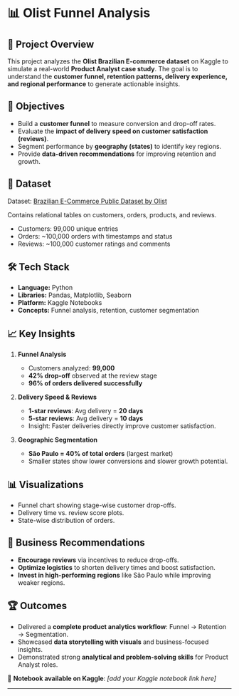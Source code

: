 # 📊 Olist Funnel Analysis

## 📌 Project Overview

This project analyzes the **Olist Brazilian E-commerce dataset** on Kaggle to simulate a real-world **Product Analyst case study**.
The goal is to understand the **customer funnel, retention patterns, delivery experience, and regional performance** to generate actionable insights.

## 🎯 Objectives

* Build a **customer funnel** to measure conversion and drop-off rates.
* Evaluate the **impact of delivery speed on customer satisfaction (reviews)**.
* Segment performance by **geography (states)** to identify key regions.
* Provide **data-driven recommendations** for improving retention and growth.

## 📂 Dataset

Dataset: [Brazilian E-Commerce Public Dataset by Olist](https://www.kaggle.com/datasets/olistbr/brazilian-ecommerce)

Contains relational tables on customers, orders, products, and reviews.

* Customers: 99,000 unique entries
* Orders: \~100,000 orders with timestamps and status
* Reviews: \~100,000 customer ratings and comments

## 🛠️ Tech Stack

* **Language:** Python
* **Libraries:** Pandas, Matplotlib, Seaborn
* **Platform:** Kaggle Notebooks
* **Concepts:** Funnel analysis, retention, customer segmentation

## 📈 Key Insights

1. **Funnel Analysis**

   * Customers analyzed: **99,000**
   * **42% drop-off** observed at the review stage
   * **96% of orders delivered successfully**

2. **Delivery Speed & Reviews**

   * **1-star reviews**: Avg delivery = **20 days**
   * **5-star reviews**: Avg delivery = **10 days**
   * Insight: Faster deliveries directly improve customer satisfaction.

3. **Geographic Segmentation**

   * **São Paulo = 40% of total orders** (largest market)
   * Smaller states show lower conversions and slower growth potential.

## 📊 Visualizations

* Funnel chart showing stage-wise customer drop-offs.
* Delivery time vs. review score plots.
* State-wise distribution of orders.

## 🚀 Business Recommendations

* **Encourage reviews** via incentives to reduce drop-offs.
* **Optimize logistics** to shorten delivery times and boost satisfaction.
* **Invest in high-performing regions** like São Paulo while improving weaker regions.

## 🏆 Outcomes

* Delivered a **complete product analytics workflow**: Funnel → Retention → Segmentation.
* Showcased **data storytelling with visuals** and business-focused insights.
* Demonstrated strong **analytical and problem-solving skills** for Product Analyst roles.

📍 **Notebook available on Kaggle**: *\[add your Kaggle notebook link here]*

---
